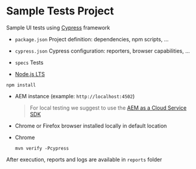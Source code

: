 Sample Tests Project
====================

Sample UI tests using [Cypress](https://www.cypress.io//) framework


* `package.json` Project definition: dependencies, npm scripts, ...
* `cypress.json` Cypress configuration: reporters, browser capabilities, ...
* `specs` Tests


* [Node.js LTS](https://nodejs.org/en/)


```
npm install
```



* AEM instance (example: `http://localhost:4502`)

  > For local testing we suggest to use the [AEM as a Cloud Service SDK](https://docs.adobe.com/content/help/en/experience-manager-cloud-service/implementing/developing/aem-as-a-cloud-service-sdk.html)

* Chrome or Firefox browser installed locally in default location


* Chrome
  ```
  mvn verify -Pcypress
  ```

After execution, reports and logs are available in `reports` folder
